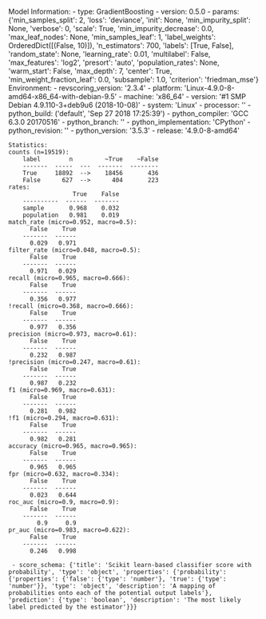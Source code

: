 Model Information:
	 - type: GradientBoosting
	 - version: 0.5.0
	 - params: {'min_samples_split': 2, 'loss': 'deviance', 'init': None, 'min_impurity_split': None, 'verbose': 0, 'scale': True, 'min_impurity_decrease': 0.0, 'max_leaf_nodes': None, 'min_samples_leaf': 1, 'label_weights': OrderedDict([(False, 10)]), 'n_estimators': 700, 'labels': [True, False], 'random_state': None, 'learning_rate': 0.01, 'multilabel': False, 'max_features': 'log2', 'presort': 'auto', 'population_rates': None, 'warm_start': False, 'max_depth': 7, 'center': True, 'min_weight_fraction_leaf': 0.0, 'subsample': 1.0, 'criterion': 'friedman_mse'}
	Environment:
	 - revscoring_version: '2.3.4'
	 - platform: 'Linux-4.9.0-8-amd64-x86_64-with-debian-9.5'
	 - machine: 'x86_64'
	 - version: '#1 SMP Debian 4.9.110-3+deb9u6 (2018-10-08)'
	 - system: 'Linux'
	 - processor: ''
	 - python_build: ('default', 'Sep 27 2018 17:25:39')
	 - python_compiler: 'GCC 6.3.0 20170516'
	 - python_branch: ''
	 - python_implementation: 'CPython'
	 - python_revision: ''
	 - python_version: '3.5.3'
	 - release: '4.9.0-8-amd64'
	
	Statistics:
	counts (n=19519):
		label        n         ~True    ~False
		-------  -----  ---  -------  --------
		True     18892  -->    18456       436
		False      627  -->      404       223
	rates:
		              True    False
		----------  ------  -------
		sample       0.968    0.032
		population   0.981    0.019
	match_rate (micro=0.952, macro=0.5):
		  False    True
		-------  ------
		  0.029   0.971
	filter_rate (micro=0.048, macro=0.5):
		  False    True
		-------  ------
		  0.971   0.029
	recall (micro=0.965, macro=0.666):
		  False    True
		-------  ------
		  0.356   0.977
	!recall (micro=0.368, macro=0.666):
		  False    True
		-------  ------
		  0.977   0.356
	precision (micro=0.973, macro=0.61):
		  False    True
		-------  ------
		  0.232   0.987
	!precision (micro=0.247, macro=0.61):
		  False    True
		-------  ------
		  0.987   0.232
	f1 (micro=0.969, macro=0.631):
		  False    True
		-------  ------
		  0.281   0.982
	!f1 (micro=0.294, macro=0.631):
		  False    True
		-------  ------
		  0.982   0.281
	accuracy (micro=0.965, macro=0.965):
		  False    True
		-------  ------
		  0.965   0.965
	fpr (micro=0.632, macro=0.334):
		  False    True
		-------  ------
		  0.023   0.644
	roc_auc (micro=0.9, macro=0.9):
		  False    True
		-------  ------
		    0.9     0.9
	pr_auc (micro=0.983, macro=0.622):
		  False    True
		-------  ------
		  0.246   0.998
	
	 - score_schema: {'title': 'Scikit learn-based classifier score with probability', 'type': 'object', 'properties': {'probability': {'properties': {'false': {'type': 'number'}, 'true': {'type': 'number'}}, 'type': 'object', 'description': 'A mapping of probabilities onto each of the potential output labels'}, 'prediction': {'type': 'boolean', 'description': 'The most likely label predicted by the estimator'}}}

